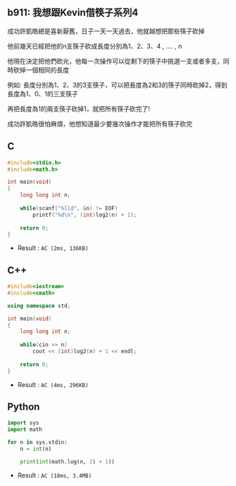 ## b911: 我想跟Kevin借筷子系列4
成功許凱皓總是喜新厭舊，日子一天一天過去，他就越想把那些筷子砍掉

他前幾天已經把他的n支筷子砍成長度分別為1、2、3、4 , .... , n

他現在決定把他們砍光，他每一次操作可以從剩下的筷子中挑選一支或者多支，同時砍掉一個相同的長度

例如: 長度分別為1、2、3的3支筷子，可以把長度為2和3的筷子同時砍掉2，得到長度為1、0、1的三支筷子

再把長度為1的兩支筷子砍掉1，就把所有筷子砍完了!

 

成功許凱皓很怕麻煩，他想知道最少要幾次操作才能把所有筷子砍完

## C
```C
#include<stdio.h>
#include<math.h>

int main(void)
{
	long long int n;
	
	while(scanf("%lld", &n) != EOF)
		printf("%d\n", (int)log2(n) + 1);
	
	return 0;
}
```
 * Result : `AC (2ms, 136KB)`

## C++
```C++
#include<iostream>
#include<cmath>

using namespace std;

int main(void)
{
	long long int n;
	
	while(cin >> n)
		cout << (int)log2(n) + 1 << endl;
	
	return 0;
}
```
 * Result : `AC (4ms, 296KB)`

## Python
```python
import sys
import math

for n in sys.stdin:
    n = int(n)

    print(int(math.log(n, 2) + 1))
```
 * Result : `AC (18ms, 3.4MB)`
